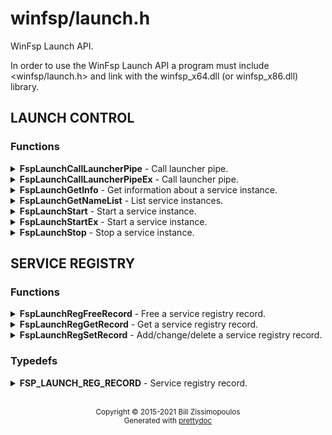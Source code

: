 # winfsp/launch.h

WinFsp Launch API.

In order to use the WinFsp Launch API a program must include <winfsp/launch.h>
and link with the winfsp\_x64.dll (or winfsp\_x86.dll) library.

## LAUNCH CONTROL

### Functions

<details>
<summary>
<b>FspLaunchCallLauncherPipe</b> - Call launcher pipe.
</summary>
<blockquote>
<br/>

```c
FSP_API NTSTATUS FspLaunchCallLauncherPipe( 
    WCHAR Command,
    ULONG Argc,
    PWSTR *Argv,
    ULONG *Argl, 
    PWSTR Buffer,
    PULONG PSize, 
    PULONG PLauncherError);  
```

**Parameters**

- _Command_ \- Launcher command to send. For example, the 'L' launcher command instructs
the launcher to list all running service instances.
- _Argc_ \- Command argument count. May be 0.
- _Argv_ \- Command argument array. May be NULL.
- _Argl_ \- Command argument length array. May be NULL. If this is NULL all command arguments
are assumed to be NULL-terminated strings. It is also possible for specific arguments
to be NULL-terminated; in this case pass -1 in the corresponding Argl position.
- _Buffer_ \- Buffer that receives the command response. May be NULL.
- _PSize_ \- Pointer to a ULONG. On input it contains the size of the Buffer. On output it
contains the number of bytes transferred. May be NULL.
- _PLauncherError_ \- Receives the launcher error if any. This is always a Win32 error code. May not be NULL.

**Return Value**

STATUS\_SUCCESS if the command is sent successfully to the launcher, even if the launcher
returns an error. Other status codes indicate a communication error. Launcher errors are
reported through PLauncherError.

**Discussion**

This function is used to send a command to the launcher and receive a response.


</blockquote>
</details>

<details>
<summary>
<b>FspLaunchCallLauncherPipeEx</b> - Call launcher pipe.
</summary>
<blockquote>
<br/>

```c
FSP_API NTSTATUS FspLaunchCallLauncherPipeEx( 
    WCHAR Command,
    ULONG Argc,
    PWSTR *Argv,
    ULONG *Argl, 
    PWSTR Buffer,
    PULONG PSize, 
    BOOLEAN AllowImpersonation, 
    PULONG PLauncherError);  
```

**Parameters**

- _Command_ \- Launcher command to send. For example, the 'L' launcher command instructs
the launcher to list all running service instances.
- _Argc_ \- Command argument count. May be 0.
- _Argv_ \- Command argument array. May be NULL.
- _Argl_ \- Command argument length array. May be NULL. If this is NULL all command arguments
are assumed to be NULL-terminated strings. It is also possible for specific arguments
to be NULL-terminated; in this case pass -1 in the corresponding Argl position.
- _Buffer_ \- Buffer that receives the command response. May be NULL.
- _PSize_ \- Pointer to a ULONG. On input it contains the size of the Buffer. On output it
contains the number of bytes transferred. May be NULL.
- _AllowImpersonation_ \- Allow caller to be impersonated by launcher.
- _PLauncherError_ \- Receives the launcher error if any. This is always a Win32 error code. May not be NULL.

**Return Value**

STATUS\_SUCCESS if the command is sent successfully to the launcher, even if the launcher
returns an error. Other status codes indicate a communication error. Launcher errors are
reported through PLauncherError.

**Discussion**

This function is used to send a command to the launcher and receive a response.


</blockquote>
</details>

<details>
<summary>
<b>FspLaunchGetInfo</b> - Get information about a service instance.
</summary>
<blockquote>
<br/>

```c
FSP_API NTSTATUS FspLaunchGetInfo( 
    PWSTR ClassName,
    PWSTR InstanceName, 
    PWSTR Buffer,
    PULONG PSize, 
    PULONG PLauncherError);  
```

**Parameters**

- _ClassName_ \- Class name of the service instance to stop.
- _InstanceName_ \- Instance name of the service instance to stop.
- _Buffer_ \- Buffer that receives the command response. May be NULL.
- _PSize_ \- Pointer to a ULONG. On input it contains the size of the Buffer. On output it
contains the number of bytes transferred. May be NULL.
- _PLauncherError_ \- Receives the launcher error if any. This is always a Win32 error code. May not be NULL.

**Return Value**

STATUS\_SUCCESS if the command is sent successfully to the launcher, even if the launcher
returns an error. Other status codes indicate a communication error. Launcher errors are
reported through PLauncherError.

**Discussion**

The information is a list of NULL-terminated strings: the class name of the service instance,
the instance name of the service instance and the full command line used to start the service
instance.


</blockquote>
</details>

<details>
<summary>
<b>FspLaunchGetNameList</b> - List service instances.
</summary>
<blockquote>
<br/>

```c
FSP_API NTSTATUS FspLaunchGetNameList( 
    PWSTR Buffer,
    PULONG PSize, 
    PULONG PLauncherError);  
```

**Parameters**

- _Buffer_ \- Buffer that receives the command response. May be NULL.
- _PSize_ \- Pointer to a ULONG. On input it contains the size of the Buffer. On output it
contains the number of bytes transferred. May be NULL.
- _PLauncherError_ \- Receives the launcher error if any. This is always a Win32 error code. May not be NULL.

**Return Value**

STATUS\_SUCCESS if the command is sent successfully to the launcher, even if the launcher
returns an error. Other status codes indicate a communication error. Launcher errors are
reported through PLauncherError.

**Discussion**

The information is a list of pairs of NULL-terminated strings. Each pair contains the class
name and instance name of a service instance. All currently running service instances are
listed.


</blockquote>
</details>

<details>
<summary>
<b>FspLaunchStart</b> - Start a service instance.
</summary>
<blockquote>
<br/>

```c
FSP_API NTSTATUS FspLaunchStart( 
    PWSTR ClassName,
    PWSTR InstanceName,
    ULONG Argc,
    PWSTR *Argv, 
    BOOLEAN HasSecret, 
    PULONG PLauncherError);  
```

**Parameters**

- _ClassName_ \- Class name of the service instance to start.
- _InstanceName_ \- Instance name of the service instance to start.
- _Argc_ \- Service instance argument count. May be 0.
- _Argv_ \- Service instance argument array. May be NULL.
- _HasSecret_ \- Whether the last argument in Argv is assumed to be a secret (e.g. password) or not.
Secrets are passed to service instances through standard input rather than the command
line.
- _PLauncherError_ \- Receives the launcher error if any. This is always a Win32 error code. May not be NULL.

**Return Value**

STATUS\_SUCCESS if the command is sent successfully to the launcher, even if the launcher
returns an error. Other status codes indicate a communication error. Launcher errors are
reported through PLauncherError.


</blockquote>
</details>

<details>
<summary>
<b>FspLaunchStartEx</b> - Start a service instance.
</summary>
<blockquote>
<br/>

```c
FSP_API NTSTATUS FspLaunchStartEx( 
    PWSTR ClassName,
    PWSTR InstanceName,
    ULONG Argc,
    PWSTR *Argv, 
    BOOLEAN HasSecret, 
    BOOLEAN AllowImpersonation, 
    PULONG PLauncherError);  
```

**Parameters**

- _ClassName_ \- Class name of the service instance to start.
- _InstanceName_ \- Instance name of the service instance to start.
- _Argc_ \- Service instance argument count. May be 0.
- _Argv_ \- Service instance argument array. May be NULL.
- _HasSecret_ \- Whether the last argument in Argv is assumed to be a secret (e.g. password) or not.
Secrets are passed to service instances through standard input rather than the command
line.
- _AllowImpersonation_ \- Allow caller to be impersonated by launcher.
- _PLauncherError_ \- Receives the launcher error if any. This is always a Win32 error code. May not be NULL.

**Return Value**

STATUS\_SUCCESS if the command is sent successfully to the launcher, even if the launcher
returns an error. Other status codes indicate a communication error. Launcher errors are
reported through PLauncherError.


</blockquote>
</details>

<details>
<summary>
<b>FspLaunchStop</b> - Stop a service instance.
</summary>
<blockquote>
<br/>

```c
FSP_API NTSTATUS FspLaunchStop( 
    PWSTR ClassName,
    PWSTR InstanceName, 
    PULONG PLauncherError);  
```

**Parameters**

- _ClassName_ \- Class name of the service instance to stop.
- _InstanceName_ \- Instance name of the service instance to stop.
- _PLauncherError_ \- Receives the launcher error if any. This is always a Win32 error code. May not be NULL.

**Return Value**

STATUS\_SUCCESS if the command is sent successfully to the launcher, even if the launcher
returns an error. Other status codes indicate a communication error. Launcher errors are
reported through PLauncherError.


</blockquote>
</details>

## SERVICE REGISTRY

### Functions

<details>
<summary>
<b>FspLaunchRegFreeRecord</b> - Free a service registry record.
</summary>
<blockquote>
<br/>

```c
FSP_API VOID FspLaunchRegFreeRecord( 
    FSP_LAUNCH_REG_RECORD *Record);  
```

**Parameters**

- _Record_ \- The service record to free.

**See Also**

- FspLaunchRegGetRecord


</blockquote>
</details>

<details>
<summary>
<b>FspLaunchRegGetRecord</b> - Get a service registry record.
</summary>
<blockquote>
<br/>

```c
FSP_API NTSTATUS FspLaunchRegGetRecord( 
    PWSTR ClassName,
    PWSTR Agent, 
    FSP_LAUNCH_REG_RECORD **PRecord);  
```

**Parameters**

- _ClassName_ \- The service class name.
- _Agent_ \- The name of the agent that is retrieving the service record. This API matches
the supplied Agent against the Agent in the service record and it only returns
the record if they match. Pass NULL to match any Agent.
- _PRecord_ \- Pointer to a record pointer. Memory for the service record will be allocated
and a pointer to it will be stored at this address. This memory must be later
freed using FspLaunchRegFreeRecord.

**Return Value**

STATUS\_SUCCESS or error code.

**See Also**

- FspLaunchRegFreeRecord


</blockquote>
</details>

<details>
<summary>
<b>FspLaunchRegSetRecord</b> - Add/change/delete a service registry record.
</summary>
<blockquote>
<br/>

```c
FSP_API NTSTATUS FspLaunchRegSetRecord( 
    PWSTR ClassName, 
    const FSP_LAUNCH_REG_RECORD *Record);  
```

**Parameters**

- _ClassName_ \- The service class name.
- _Record_ \- The record to set in the registry. If NULL, the registry record is deleted.

**Return Value**

STATUS\_SUCCESS or error code.


</blockquote>
</details>

### Typedefs

<details>
<summary>
<b>FSP_LAUNCH_REG_RECORD</b> - Service registry record.
</summary>
<blockquote>
<br/>

```c
typedef struct _FSP_LAUNCH_REG_RECORD { 
    PWSTR Agent; 
    PWSTR Executable; 
    PWSTR CommandLine; 
    PWSTR WorkDirectory; 
    PWSTR RunAs; 
    PWSTR Security; 
    PWSTR AuthPackage; 
    PWSTR Stderr; 
    PVOID Reserved0[4]; 
    ULONG JobControl; 
    ULONG Credentials; 
    ULONG AuthPackageId; 
    ULONG Recovery; 
    ULONG Reserved1[4]; 
    UINT8 Buffer[]; 
} FSP_LAUNCH_REG_RECORD;  
```


</blockquote>
</details>


<br/>
<p align="center">
<sub>
Copyright © 2015-2021 Bill Zissimopoulos
<br/>
Generated with <a href="https://github.com/billziss-gh/prettydoc">prettydoc</a>
</sub>
</p>
